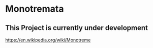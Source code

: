 # Monotremata

## This Project is currently under development

https://en.wikipedia.org/wiki/Monotreme

